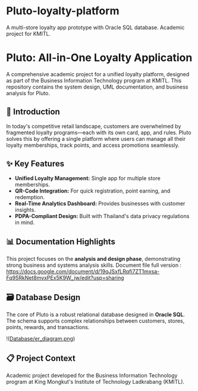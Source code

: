 # Pluto-loyalty-platform
A multi-store loyalty app prototype with Oracle SQL database. Academic project for KMITL.
# Pluto: All-in-One Loyalty Application

A comprehensive academic project for a unified loyalty platform, designed as part of the Business Information Technology program at KMITL. This repository contains the system design, UML documentation, and business analysis for Pluto.

## 🎯 Introduction

In today's competitive retail landscape, customers are overwhelmed by fragmented loyalty programs—each with its own card, app, and rules. Pluto solves this by offering a single platform where users can manage all their loyalty memberships, track points, and access promotions seamlessly.

## ✨ Key Features

- **Unified Loyalty Management:** Single app for multiple store memberships.
- **QR-Code Integration:** For quick registration, point earning, and redemption.
- **Real-Time Analytics Dashboard:** Provides businesses with customer insights.
- **PDPA-Compliant Design:** Built with Thailand's data privacy regulations in mind.

## 📊 Documentation Highlights

This project focuses on the **analysis and design phase**, demonstrating strong business and systems analysis skills.
Document file full version : https://docs.google.com/document/d/19qJSxfLRqfi7ZT1mxsa-Fq95RkNet8mvxPEx5K9W_jw/edit?usp=sharing

## 🗃️ Database Design

The core of Pluto is a robust relational database designed in **Oracle SQL**. The schema supports complex relationships between customers, stores, points, rewards, and transactions.

!([Database/er_diagram.png](https://drive.google.com/file/d/1kl889SXdJn0cypn7GGwhOrKohoXct6K1/view))


## 📋 Project Context

Academic project developed for the Business Information Technology program at King Mongkut's Institute of Technology Ladkrabang (KMITL).

